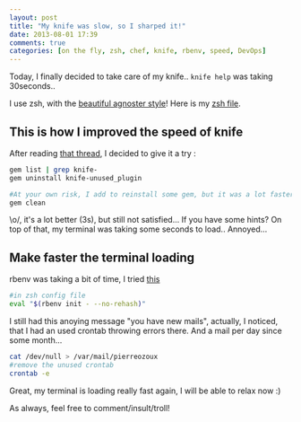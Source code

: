 ```yaml
---
layout: post
title: "My knife was slow, so I sharped it!"
date: 2013-08-01 17:39
comments: true
categories: [on the fly, zsh, chef, knife, rbenv, speed, DevOps]
---
```


Today, I finally decided to take care of my knife.. `knife help` was taking 30seconds..

<!-- more -->

I use zsh, with the [beautiful agnoster style](https://gist.github.com/agnoster/3712874)! Here is my [zsh file](https://github.com/pierreozoux/dotfiles/blob/master/zshrc).

## This is how I improved the speed of knife
After reading [that thread](http://lists.opscode.com/sympa/arc/chef/2011-05/msg00020.html), I decided to give it a try :
```bash 1. Clean your knife plugin
gem list | grep knife-
gem uninstall knife-unused_plugin
```

```bash 2. Clean your gem env
#At your own risk, I add to reinstall some gem, but it was a lot faster afterward!
gem clean
```
\o/, it's a lot better (3s), but still not satisfied... If you have some hints?
On top of that, my terminal was taking some seconds to load.. Annoyed...

## Make faster the terminal loading
rbenv was taking a bit of time, I tried [this](http://cantina.co/2013/01/25/speeding-up-your-console-when-using-rbenv/)
```bash 3. change the rbenv way of loading
#in zsh config file
eval "$(rbenv init - --no-rehash)"
```

I still had this anoying message "you have new mails", actually, I noticed, that I had an used crontab throwing errors there. And a mail per day since some month...
```bash 4. clean mails
cat /dev/null > /var/mail/pierreozoux
#remove the unused crontab
crontab -e
```

Great, my terminal is loading really fast again, I will be able to relax now :)

As always, feel free to comment/insult/troll!
